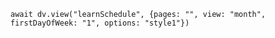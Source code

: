 ```dataviewjs
await dv.view("learnSchedule", {pages: "", view: "month", firstDayOfWeek: "1", options: "style1"})
```
